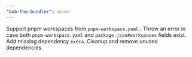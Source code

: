 ```yaml
---
"bob-the-bundler": minor
---
```


Support pnpm workspaces from `pnpm-workspace.yaml`..
Throw an error in case both `pnpm-workspace.yaml` and `package.json#workspaces` fields exist.
Add missing dependency `execa`.
Cleanup and remove unused dependencies.
